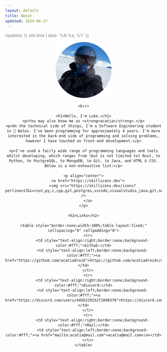 ```yaml
---
layout: default
title: About
updated: 2024-06-27
---
```


<p style="color: grey;font-size: small;">Updated: {{ site.time | date: '%B %e, %Y' }}</p>

<div align="center">
    <img src="assets/photo.png" alt="drawing" width="180" height="180"/>

    <br/>

    <h1>Hello, I'm Luke.</h1>
    <p>You may also know me as <strong>acatia</strong>.</p>
    <p>On the technical side of things, I'm a Software Engineering student in 🏴󠁧󠁢󠁷󠁬󠁳󠁿 Wales. I've been programming for approximately 4 years. I'm more interested in the back-end side of programming and solving problems, however I have touched on front-end development.</p>

    <p>I've used a fairly wide range of programming languages and tools whilst developing, which ranges from (but is not limited to) Rust, to Python, to PostgreSQL, to MongoDB, to Git, to Java, and HTML & CSS. Below is a non-exhaustive list:</p>

    <p align="center">
        <a href="https://skillicons.dev">
            <img src="https://skillicons.dev/icons?perline=17&i=rust,py,c,cpp,git,postgres,vscode,visualstudio,java,git,nodejs,linux,html,css,flask,mongodb,regex" />
        </a>
    </p>

    <h2>Links</h2>

    <table style="border:none;width:100%;table-layout:fixed;" cellspacing="0" cellpadding="0">
        <tr>
            <td style="text-align:right;border:none;background-color:#fff;">Github:</td>
            <td style="text-align:left;border:none;background-color:#fff;"><a href="https://github.com/acatiadroid">https://github.com/acatiadroid</a></td>
        </tr>
        <tr>
            <td style="text-align:right;border:none;background-color:#fff;">Discord:</td>
            <td style="text-align:left;border:none;background-color:#fff;"><a href="https://discord.com/users/445622915271098378">https://discord.com/users/445622915271098378</a></td>
        </tr>
        <tr>
            <td style="text-align:right;border:none;background-color:#fff;">Mail:</td>
            <td style="text-align:left;border:none;background-color:#fff;"><a href="mailto:acatia@mail.com">acatia@mail.com</a></td>
        </tr>
    </table>
    
</div>

